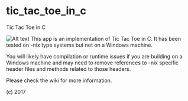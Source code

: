 # tic_tac_toe_in_c
Tic Tac Toe in C

![Alt text](https://github.com/amnolan/tic_tac_toe_in_c/blob/master/tic_tac_toe_in_c_screenshot.png "Tic Tac Toe in C")
This app is an implementation of Tic Tac Toe in C. It has been tested on -nix type systems but not on a Windows machine.

You will likely have compilation or runtime issues if you are building on a Windows machine and may need to remove references to -nix specific header files and methods related to those headers.

Please check the wiki for more information.

(c) 2017
